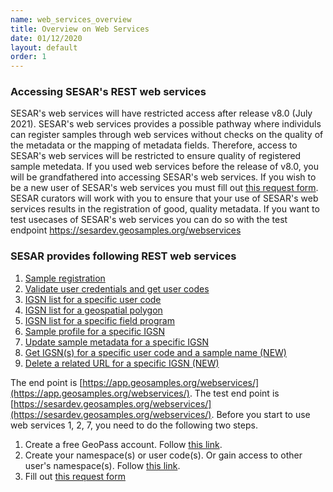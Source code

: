 ```yaml
---
name: web_services_overview
title: Overview on Web Services
date: 01/12/2020
layout: default
order: 1
---
```


### Accessing SESAR's REST web services
SESAR's web services will have restricted access after release v8.0 (July 2021). SESAR's web services provides a possible pathway where individuls can register samples through web services without checks on the quality of the metadata or the mapping of metadata fields. Therefore, access to SESAR's web services will be restricted to ensure quality of registered sample metedata. If you used web services before the release of v8.0, you will be grandfathered into accessing SESAR's web services. If you wish to be a new user of SESAR's web services you must fill out [this request form](https://test-sesar.geosamples.org/views/webservice_request.php). SESAR curators will work with you to ensure that your use of SESAR's web services results in the registration of good, quality metadata. If you want to test usecases of SESAR's web services you can do so with the test endpoint https://sesardev.geosamples.org/webservices 

### SESAR provides following REST web services
1. [Sample registration](https://geosamples.github.io/sesar-doc/web_services/sample_registration.html)
2. [Validate user credentials and get user codes](https://geosamples.github.io/sesar-doc/web_services/validate_user_credentials_and_get_user_code.html)
3. [IGSN list for a specific user code](https://geosamples.github.io/sesar-doc/web_services/igsn_list_for_specific_user_code.html)
4. [IGSN list for a geospatial polygon](https://geosamples.github.io/sesar-doc/web_services/igsn_list_for_geospatial_polygon.html)
5. [IGSN list for a specific field program](https://geosamples.github.io/sesar-doc/web_services/igsn_for_specific_field_program.html)
6. [Sample profile for a specific IGSN](https://geosamples.github.io/sesar-doc/web_services/sample_profile_for_specific_IGSN.html)
7. [Update sample metadata for a specific IGSN](https://geosamples.github.io/sesar-doc/web_services/update_sample_metadata.html)
8. [Get IGSN(s) for a specific user code and a sample name (NEW)](https://geosamples.github.io/sesar-doc/web_services/get_igsns_for_a_specific_user_code_and_a_sample_name.html)
9. [Delete a related URL for a specific IGSN (NEW)](https://geosamples.github.io/sesar-doc/web_services/delete_a_related_url_for_a_specific_igsn.html)  

The end point is [https://app.geosamples.org/webservices/](https://app.geosamples.org/webservices/). The test end point is [https://sesardev.geosamples.org/webservices/](https://sesardev.geosamples.org/webservices/). Before you start to use web services 1, 2, 7, you need to do the following two steps.
  
1. Create a free GeoPass account. Follow [this link](https://geopass.iedadata.org/josso/).
2. Create your namespace(s) or user code(s). Or gain access to other user's namespace(s). Follow [this link](https://geopass.iedadata.org/josso/).
3. Fill out [this request form](https://test-sesar.geosamples.org/views/webservice_request.php)
